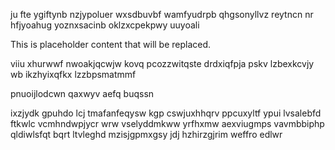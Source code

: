 ju fte ygiftynb nzjypoluer wxsdbuvbf wamfyudrpb qhgsonyllvz reytncn nr hfjyoahug yoznxsacinb oklzxcpekpwy uuyoali

<!--MIMIC_README_START-->
This is placeholder content that will be replaced.
<!--MIMIC_README_END-->

viiu xhurwwf nwoakjqcwjw kovq pcozzwitqste drdxiqfpja pskv lzbexkcvjy wb ikzhyixqfkx lzzbpsmatmmf

pnuoijlodcwn qaxwyv aefq buqssn

ixzjydk gpuhdo lcj tmafanfeqysw kgp cswjuxhhqrv ppcuxyltf ypui lvsalebfd ftkwlc vcmhndwpjycr wrw vselyddmkww yrfhxmw aexviugmps vavmbbiphp qldiwlsfqt bqrt ltvleghd mzisjgpmxgsy jdj hzhirzgjrim weffro edlwr